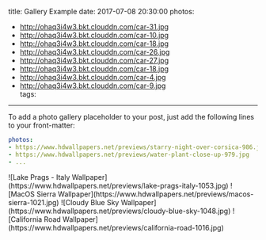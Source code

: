title: Gallery Example
date: 2017-07-08 20:30:00
photos:
- http://ohaq3i4w3.bkt.clouddn.com/car-31.jpg
- http://ohaq3i4w3.bkt.clouddn.com/car-10.jpg
- http://ohaq3i4w3.bkt.clouddn.com/car-18.jpg
- http://ohaq3i4w3.bkt.clouddn.com/car-26.jpg
- http://ohaq3i4w3.bkt.clouddn.com/car-27.jpg
- http://ohaq3i4w3.bkt.clouddn.com/car-18.jpg
- http://ohaq3i4w3.bkt.clouddn.com/car-4.jpg
- http://ohaq3i4w3.bkt.clouddn.com/car-9.jpg    
tags:
---
To add a photo gallery placeholder to your post, just add the following lines to your front-matter:
```yml
photos:
- https://www.hdwallpapers.net/previews/starry-night-over-corsica-986.jpg
- https://www.hdwallpapers.net/previews/water-plant-close-up-979.jpg
- ...
```
<!-- more -->

<div class="justified-gallery">
![Lake Prags - Italy Wallpaper](https://www.hdwallpapers.net/previews/lake-prags-italy-1053.jpg)
![MacOS Sierra Wallpaper](https://www.hdwallpapers.net/previews/macos-sierra-1021.jpg)
![Cloudy Blue Sky Wallpaper](https://www.hdwallpapers.net/previews/cloudy-blue-sky-1048.jpg)
![California Road Wallpaper](https://www.hdwallpapers.net/previews/california-road-1016.jpg)
</div>
